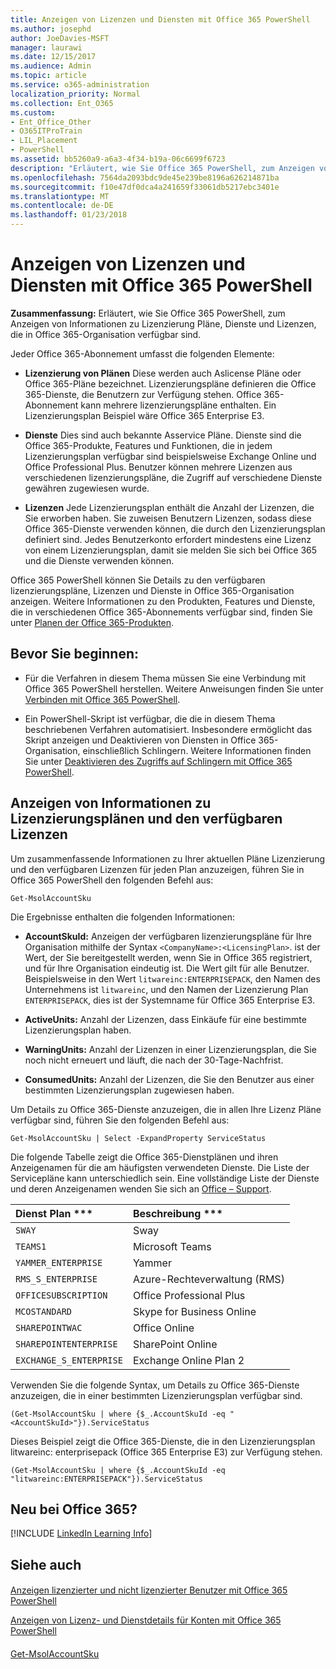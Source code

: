 ```yaml
---
title: Anzeigen von Lizenzen und Diensten mit Office 365 PowerShell
ms.author: josephd
author: JoeDavies-MSFT
manager: laurawi
ms.date: 12/15/2017
ms.audience: Admin
ms.topic: article
ms.service: o365-administration
localization_priority: Normal
ms.collection: Ent_O365
ms.custom:
- Ent_Office_Other
- O365ITProTrain
- LIL_Placement
- PowerShell
ms.assetid: bb5260a9-a6a3-4f34-b19a-06c6699f6723
description: "Erläutert, wie Sie Office 365 PowerShell, zum Anzeigen von Informationen zu Lizenzierung Pläne, Dienste und Lizenzen, die in Office 365-Organisation verfügbar sind."
ms.openlocfilehash: 7564da2093bdc9de45e239be8196a626214871ba
ms.sourcegitcommit: f10e47df0dca4a241659f33061db5217ebc3401e
ms.translationtype: MT
ms.contentlocale: de-DE
ms.lasthandoff: 01/23/2018
---
```

# <a name="view-licenses-and-services-with-office-365-powershell"></a>Anzeigen von Lizenzen und Diensten mit Office 365 PowerShell

**Zusammenfassung:** Erläutert, wie Sie Office 365 PowerShell, zum Anzeigen von Informationen zu Lizenzierung Pläne, Dienste und Lizenzen, die in Office 365-Organisation verfügbar sind.
  
Jeder Office 365-Abonnement umfasst die folgenden Elemente:
- **Lizenzierung von Plänen** Diese werden auch Aslicense Pläne oder Office 365-Pläne bezeichnet. Lizenzierungspläne definieren die Office 365-Dienste, die Benutzern zur Verfügung stehen. Office 365-Abonnement kann mehrere lizenzierungspläne enthalten. Ein Lizenzierungsplan Beispiel wäre Office 365 Enterprise E3.
    
- **Dienste** Dies sind auch bekannte Asservice Pläne. Dienste sind die Office 365-Produkte, Features und Funktionen, die in jedem Lizenzierungsplan verfügbar sind beispielsweise Exchange Online und Office Professional Plus. Benutzer können mehrere Lizenzen aus verschiedenen lizenzierungspläne, die Zugriff auf verschiedene Dienste gewähren zugewiesen wurde.
    
- **Lizenzen** Jede Lizenzierungsplan enthält die Anzahl der Lizenzen, die Sie erworben haben. Sie zuweisen Benutzern Lizenzen, sodass diese Office 365-Dienste verwenden können, die durch den Lizenzierungsplan definiert sind. Jedes Benutzerkonto erfordert mindestens eine Lizenz von einem Lizenzierungsplan, damit sie melden Sie sich bei Office 365 und die Dienste verwenden können.
    
Office 365 PowerShell können Sie Details zu den verfügbaren lizenzierungspläne, Lizenzen und Dienste in Office 365-Organisation anzeigen. Weitere Informationen zu den Produkten, Features und Dienste, die in verschiedenen Office 365-Abonnements verfügbar sind, finden Sie unter [Planen der Office 365-Produkten](https://go.microsoft.com/fwlink/p/?LinkId=691147).
## <a name="before-you-begin"></a>Bevor Sie beginnen:
<a name="RTT"> </a>

- Für die Verfahren in diesem Thema müssen Sie eine Verbindung mit Office 365 PowerShell herstellen. Weitere Anweisungen finden Sie unter [Verbinden mit Office 365 PowerShell](connect-to-office-365-powershell.md).
    
- Ein PowerShell-Skript ist verfügbar, die die in diesem Thema beschriebenen Verfahren automatisiert. Insbesondere ermöglicht das Skript anzeigen und Deaktivieren von Diensten in Office 365-Organisation, einschließlich Schlingern. Weitere Informationen finden Sie unter [Deaktivieren des Zugriffs auf Schlingern mit Office 365 PowerShell](disable-access-to-sway-with-office-365-powershell.md).
    
## <a name="view-information-about-licensing-plans-and-the-available-licenses"></a>Anzeigen von Informationen zu Lizenzierungsplänen und den verfügbaren Lizenzen
<a name="ShortVersion"> </a>

Um zusammenfassende Informationen zu Ihrer aktuellen Pläne Lizenzierung und den verfügbaren Lizenzen für jeden Plan anzuzeigen, führen Sie in Office 365 PowerShell den folgenden Befehl aus:
  
```
Get-MsolAccountSku
```

Die Ergebnisse enthalten die folgenden Informationen:
  
- **AccountSkuId:** Anzeigen der verfügbaren lizenzierungspläne für Ihre Organisation mithilfe der Syntax `<CompanyName>:<LicensingPlan>`.  _<CompanyName>_ ist der Wert, der Sie bereitgestellt werden, wenn Sie in Office 365 registriert, und für Ihre Organisation eindeutig ist. Die _<LicensingPlan>_ Wert gilt für alle Benutzer. Beispielsweise in den Wert `litwareinc:ENTERPRISEPACK`, den Namen des Unternehmens ist `litwareinc`, und den Namen der Lizenzierung Plan `ENTERPRISEPACK`, dies ist der Systemname für Office 365 Enterprise E3.
    
- **ActiveUnits:** Anzahl der Lizenzen, dass Einkäufe für eine bestimmte Lizenzierungsplan haben.
    
- **WarningUnits:** Anzahl der Lizenzen in einer Lizenzierungsplan, die Sie noch nicht erneuert und läuft, die nach der 30-Tage-Nachfrist.
    
- **ConsumedUnits:** Anzahl der Lizenzen, die Sie den Benutzer aus einer bestimmten Lizenzierungsplan zugewiesen haben.
    
Um Details zu Office 365-Dienste anzuzeigen, die in allen Ihre Lizenz Pläne verfügbar sind, führen Sie den folgenden Befehl aus:
  
```
Get-MsolAccountSku | Select -ExpandProperty ServiceStatus
```

Die folgende Tabelle zeigt die Office 365-Dienstplänen und ihren Anzeigenamen für die am häufigsten verwendeten Dienste. Die Liste der Servicepläne kann unterschiedlich sein. Eine vollständige Liste der Dienste und deren Anzeigenamen wenden Sie sich an [Office – Support](https://support.office.com/home/contact).
  
|Dienst Plan ***|Beschreibung ***|
|:-----|:-----|
| `SWAY` <br/> |Sway  <br/> |
| `TEAMS1` <br/> |Microsoft Teams  <br/> |
| `YAMMER_ENTERPRISE` <br/> |Yammer  <br/> |
| `RMS_S_ENTERPRISE` <br/> |Azure-Rechteverwaltung (RMS)  <br/> |
| `OFFICESUBSCRIPTION` <br/> |Office Professional Plus  <br/> |
| `MCOSTANDARD` <br/> |Skype for Business Online  <br/> |
| `SHAREPOINTWAC` <br/> |Office Online  <br/> |
| `SHAREPOINTENTERPRISE` <br/> |SharePoint Online  <br/> |
| `EXCHANGE_S_ENTERPRISE` <br/> |Exchange Online Plan 2  <br/> |
   
Verwenden Sie die folgende Syntax, um Details zu Office 365-Dienste anzuzeigen, die in einer bestimmten Lizenzierungsplan verfügbar sind.
  
```
(Get-MsolAccountSku | where {$_.AccountSkuId -eq " <AccountSkuId>"}).ServiceStatus
```

Dieses Beispiel zeigt die Office 365-Dienste, die in den Lizenzierungsplan litwareinc: enterprisepack (Office 365 Enterprise E3) zur Verfügung stehen.
  
```
(Get-MsolAccountSku | where {$_.AccountSkuId -eq "litwareinc:ENTERPRISEPACK"}).ServiceStatus
```

## <a name="new-to-office-365"></a>Neu bei Office 365?
<a name="ShortVersion"> </a>

[!INCLUDE [LinkedIn Learning Info](../common/office/linkedin-learning-info.md)]
   
## <a name="see-also"></a>Siehe auch
<a name="ShortVersion"> </a>

#### 

[Anzeigen lizenzierter und nicht lizenzierter Benutzer mit Office 365 PowerShell](view-licensed-and-unlicensed-users-with-office-365-powershell.md)
  
[Anzeigen von Lizenz- und Dienstdetails für Konten mit Office 365 PowerShell](view-account-license-and-service-details-with-office-365-powershell.md)
#### 

[Get-MsolAccountSku](https://go.microsoft.com/fwlink/p/?LinkId=691549)

